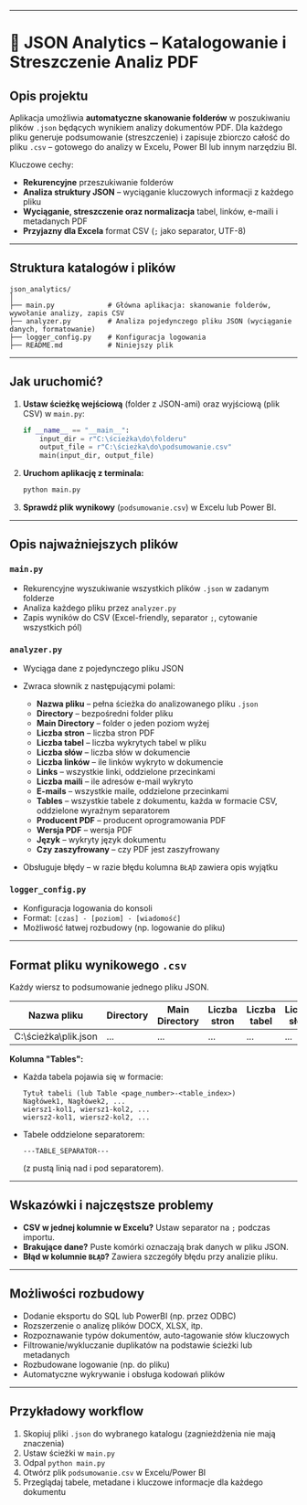 
---

# 📂 JSON Analytics – Katalogowanie i Streszczenie Analiz PDF

## **Opis projektu**

Aplikacja umożliwia **automatyczne skanowanie folderów** w poszukiwaniu plików `.json` będących wynikiem analizy dokumentów PDF. Dla każdego pliku generuje podsumowanie (streszczenie) i zapisuje zbiorczo całość do pliku `.csv` – gotowego do analizy w Excelu, Power BI lub innym narzędziu BI.

Kluczowe cechy:

* **Rekurencyjne** przeszukiwanie folderów
* **Analiza struktury JSON** – wyciąganie kluczowych informacji z każdego pliku
* **Wyciąganie, streszczenie oraz normalizacja** tabel, linków, e-maili i metadanych PDF
* **Przyjazny dla Excela** format CSV (`;` jako separator, UTF-8)

---

## **Struktura katalogów i plików**

```
json_analytics/
│
├── main.py             # Główna aplikacja: skanowanie folderów, wywołanie analizy, zapis CSV
├── analyzer.py         # Analiza pojedynczego pliku JSON (wyciąganie danych, formatowanie)
├── logger_config.py    # Konfiguracja logowania
├── README.md           # Niniejszy plik
```

---

## **Jak uruchomić?**

1. **Ustaw ścieżkę wejściową** (folder z JSON-ami) oraz wyjściową (plik CSV) w `main.py`:

   ```python
   if __name__ == "__main__":
       input_dir = r"C:\ścieżka\do\folderu"
       output_file = r"C:\ścieżka\do\podsumowanie.csv"
       main(input_dir, output_file)
   ```
2. **Uruchom aplikację z terminala:**

   ```bash
   python main.py
   ```
3. **Sprawdź plik wynikowy** (`podsumowanie.csv`) w Excelu lub Power BI.

---

## **Opis najważniejszych plików**

### `main.py`

* Rekurencyjne wyszukiwanie wszystkich plików `.json` w zadanym folderze
* Analiza każdego pliku przez `analyzer.py`
* Zapis wyników do CSV (Excel-friendly, separator `;`, cytowanie wszystkich pól)

### `analyzer.py`

* Wyciąga dane z pojedynczego pliku JSON
* Zwraca słownik z następującymi polami:

  * **Nazwa pliku** – pełna ścieżka do analizowanego pliku `.json`
  * **Directory** – bezpośredni folder pliku
  * **Main Directory** – folder o jeden poziom wyżej
  * **Liczba stron** – liczba stron PDF
  * **Liczba tabel** – liczba wykrytych tabel w pliku
  * **Liczba słów** – liczba słów w dokumencie
  * **Liczba linków** – ile linków wykryto w dokumencie
  * **Links** – wszystkie linki, oddzielone przecinkami
  * **Liczba maili** – ile adresów e-mail wykryto
  * **E-mails** – wszystkie maile, oddzielone przecinkami
  * **Tables** – wszystkie tabele z dokumentu, każda w formacie CSV, oddzielone wyraźnym separatorem
  * **Producent PDF** – producent oprogramowania PDF
  * **Wersja PDF** – wersja PDF
  * **Język** – wykryty język dokumentu
  * **Czy zaszyfrowany** – czy PDF jest zaszyfrowany
* Obsługuje błędy – w razie błędu kolumna `BŁĄD` zawiera opis wyjątku

### `logger_config.py`

* Konfiguracja logowania do konsoli
* Format: `[czas] - [poziom] - [wiadomość]`
* Możliwość łatwej rozbudowy (np. logowanie do pliku)

---

## **Format pliku wynikowego `.csv`**

Każdy wiersz to podsumowanie jednego pliku JSON.

| Nazwa pliku          | Directory | Main Directory | Liczba stron | Liczba tabel | Liczba słów | Liczba linków | Links | Liczba maili | E-mails | Tables | Producent PDF | Wersja PDF | Język | Czy zaszyfrowany |
| -------------------- | --------- | -------------- | ------------ | ------------ | ----------- | ------------- | ----- | ------------ | ------- | ------ | ------------- | ---------- | ----- | ---------------- |
| C:\ścieżka\plik.json | ...       | ...            | ...          | ...          | ...         | ...           | ...   | ...          | ...     | ...    | ...           | ...        | ...   | ...              |

**Kolumna "Tables":**

* Każda tabela pojawia się w formacie:

  ```
  Tytuł tabeli (lub Table <page_number>-<table_index>)
  Nagłówek1, Nagłówek2, ...
  wiersz1-kol1, wiersz1-kol2, ...
  wiersz2-kol1, wiersz2-kol2, ...
  ```
* Tabele oddzielone separatorem:

  ```
  ---TABLE_SEPARATOR---
  ```

  (z pustą linią nad i pod separatorem).

---

## **Wskazówki i najczęstsze problemy**

* **CSV w jednej kolumnie w Excelu?**
  Ustaw separator na `;` podczas importu.
* **Brakujące dane?**
  Puste komórki oznaczają brak danych w pliku JSON.
* **Błąd w kolumnie `BŁĄD`?**
  Zawiera szczegóły błędu przy analizie pliku.

---

## **Możliwości rozbudowy**

* Dodanie eksportu do SQL lub PowerBI (np. przez ODBC)
* Rozszerzenie o analizę plików DOCX, XLSX, itp.
* Rozpoznawanie typów dokumentów, auto-tagowanie słów kluczowych
* Filtrowanie/wykluczanie duplikatów na podstawie ścieżki lub metadanych
* Rozbudowane logowanie (np. do pliku)
* Automatyczne wykrywanie i obsługa kodowań plików

---

## **Przykładowy workflow**

1. Skopiuj pliki `.json` do wybranego katalogu (zagnieżdżenia nie mają znaczenia)
2. Ustaw ścieżki w `main.py`
3. Odpal `python main.py`
4. Otwórz plik `podsumowanie.csv` w Excelu/Power BI
5. Przeglądaj tabele, metadane i kluczowe informacje dla każdego dokumentu

